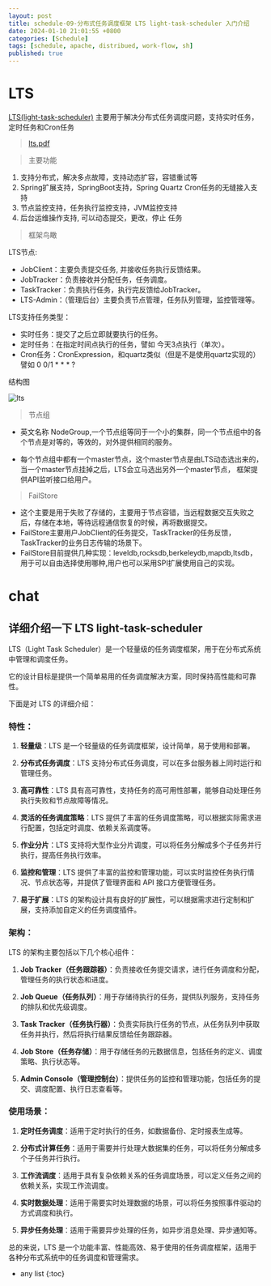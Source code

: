 ```yaml
---
layout: post
title: schedule-09-分布式任务调度框架 LTS light-task-scheduler 入门介绍
date: 2024-01-10 21:01:55 +0800
categories: [Schedule]
tags: [schedule, apache, distribued, work-flow, sh]
published: true
---
```


# LTS

[LTS(light-task-scheduler)](https://github.com/ltsopensource/light-task-scheduler) 主要用于解决分布式任务调度问题，支持实时任务，定时任务和Cron任务


> [lts.pdf](https://github.com/houbb/download/tree/master/download/pdf/lts/lts.pdf)


> 主要功能

1. 支持分布式，解决多点故障，支持动态扩容，容错重试等
2. Spring扩展支持，SpringBoot支持，Spring Quartz Cron任务的无缝接入支持
3. 节点监控支持，任务执行监控支持，JVM监控支持
4. 后台运维操作支持, 可以动态提交，更改，停止 任务

> 框架鸟瞰

LTS节点:

- JobClient：主要负责提交任务, 并接收任务执行反馈结果。
- JobTracker：负责接收并分配任务，任务调度。
- TaskTracker：负责执行任务，执行完反馈给JobTracker。
- LTS-Admin：（管理后台）主要负责节点管理，任务队列管理，监控管理等。

LTS支持任务类型：

- 实时任务：提交了之后立即就要执行的任务。
- 定时任务：在指定时间点执行的任务，譬如 今天3点执行（单次）。
- Cron任务：CronExpression，和quartz类似（但是不是使用quartz实现的）譬如 0 0/1 * * * ?

结构图

![lts](https://raw.githubusercontent.com/houbb/resource/master/img/zookeeper/lts/2016-09-27-lts-struct.png)

> 节点组

- 英文名称 NodeGroup,一个节点组等同于一个小的集群，同一个节点组中的各个节点是对等的，等效的，对外提供相同的服务。

- 每个节点组中都有一个master节点，这个master节点是由LTS动态选出来的，当一个master节点挂掉之后，LTS会立马选出另外一个master节点，
框架提供API监听接口给用户。

> FailStore

- 这个主要是用于失败了存储的，主要用于节点容错，当远程数据交互失败之后，存储在本地，等待远程通信恢复的时候，再将数据提交。
- FailStore主要用户JobClient的任务提交，TaskTracker的任务反馈，TaskTracker的业务日志传输的场景下。
- FailStore目前提供几种实现：leveldb,rocksdb,berkeleydb,mapdb,ltsdb，用于可以自由选择使用哪种,用户也可以采用SPI扩展使用自己的实现。

# chat

## 详细介绍一下 LTS light-task-scheduler

LTS（Light Task Scheduler）是一个轻量级的任务调度框架，用于在分布式系统中管理和调度任务。

它的设计目标是提供一个简单易用的任务调度解决方案，同时保持高性能和可靠性。

下面是对 LTS 的详细介绍：

### 特性：

1. **轻量级**：LTS 是一个轻量级的任务调度框架，设计简单，易于使用和部署。

2. **分布式任务调度**：LTS 支持分布式任务调度，可以在多台服务器上同时运行和管理任务。

3. **高可靠性**：LTS 具有高可靠性，支持任务的高可用性部署，能够自动处理任务执行失败和节点故障等情况。

4. **灵活的任务调度策略**：LTS 提供了丰富的任务调度策略，可以根据实际需求进行配置，包括定时调度、依赖关系调度等。

5. **作业分片**：LTS 支持将大型作业分片调度，可以将任务分解成多个子任务并行执行，提高任务执行效率。

6. **监控和管理**：LTS 提供了丰富的监控和管理功能，可以实时监控任务执行情况、节点状态等，并提供了管理界面和 API 接口方便管理任务。

7. **易于扩展**：LTS 的架构设计具有良好的扩展性，可以根据需求进行定制和扩展，支持添加自定义的任务调度插件。

### 架构：

LTS 的架构主要包括以下几个核心组件：

1. **Job Tracker（任务跟踪器）**：负责接收任务提交请求，进行任务调度和分配，管理任务的执行状态和进度。

2. **Job Queue（任务队列）**：用于存储待执行的任务，提供队列服务，支持任务的排队和优先级调度。

3. **Task Tracker（任务执行器）**：负责实际执行任务的节点，从任务队列中获取任务并执行，然后将执行结果反馈给任务跟踪器。

4. **Job Store（任务存储）**：用于存储任务的元数据信息，包括任务的定义、调度策略、执行状态等。

5. **Admin Console（管理控制台）**：提供任务的监控和管理功能，包括任务的提交、调度配置、执行日志查看等。

### 使用场景：

1. **定时任务调度**：适用于定时执行的任务，如数据备份、定时报表生成等。

2. **分布式计算任务**：适用于需要并行处理大数据集的任务，可以将任务分解成多个子任务并行执行。

3. **工作流调度**：适用于具有复杂依赖关系的任务调度场景，可以定义任务之间的依赖关系，实现工作流调度。

4. **实时数据处理**：适用于需要实时处理数据的场景，可以将任务按照事件驱动的方式调度和执行。

5. **异步任务处理**：适用于需要异步处理的任务，如异步消息处理、异步通知等。

总的来说，LTS 是一个功能丰富、性能高效、易于使用的任务调度框架，适用于各种分布式系统中的任务调度和管理需求。

* any list
{:toc}